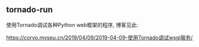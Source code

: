 ## tornado-run

使用Tornado调试各种Python web框架的程序, 博客见此:

https://corvo.myseu.cn/2019/04/09/2019-04-09-使用Tornado调试wsgi服务/
